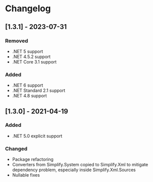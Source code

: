 # Changelog

## [1.3.1] - 2023-07-31

### Removed

- .NET 5 support
- .NET 4.5.2 support
- .NET Core 3.1 support

### Added

- .NET 6 support
- .NET Standard 2.1 support
- .NET 4.8 support

## [1.3.0] - 2021-04-19

### Added

- .NET 5.0 explicit support

### Changed

- Package refactoring
- Converters from Simplify.System copied to Simplify.Xml to mitigate dependency problem, especially inside Simplify.Xml.Sources
- Nullable fixes